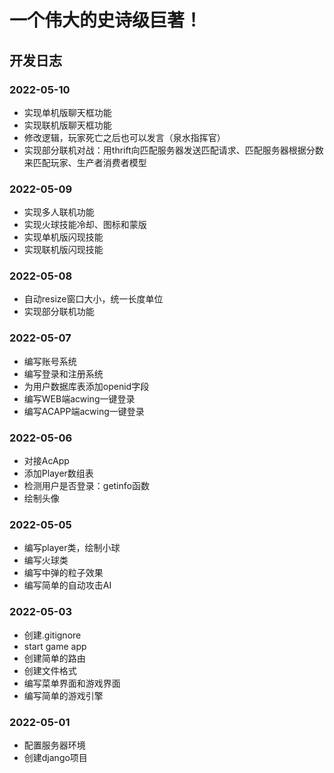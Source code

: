 # 一个伟大的史诗级巨著！

## 开发日志

### 2022-05-10
- 实现单机版聊天框功能
- 实现联机版聊天框功能
- 修改逻辑，玩家死亡之后也可以发言（泉水指挥官）
- 实现部分联机对战：用thrift向匹配服务器发送匹配请求、匹配服务器根据分数来匹配玩家、生产者消费者模型

### 2022-05-09
- 实现多人联机功能
- 实现火球技能冷却、图标和蒙版
- 实现单机版闪现技能
- 实现联机版闪现技能

### 2022-05-08
- 自动resize窗口大小，统一长度单位
- 实现部分联机功能

### 2022-05-07
- 编写账号系统
- 编写登录和注册系统
- 为用户数据库表添加openid字段
- 编写WEB端acwing一键登录
- 编写ACAPP端acwing一键登录

### 2022-05-06
- 对接AcApp
- 添加Player数组表
- 检测用户是否登录：getinfo函数
- 绘制头像

### 2022-05-05
- 编写player类，绘制小球
- 编写火球类
- 编写中弹的粒子效果
- 编写简单的自动攻击AI

### 2022-05-03
- 创建.gitignore
- start game app
- 创建简单的路由
- 创建文件格式
- 编写菜单界面和游戏界面
- 编写简单的游戏引擎

### 2022-05-01
- 配置服务器环境
- 创建django项目